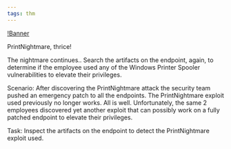 ```yaml
---
tags: thm
---
```


[!Banner](./src/uploads/printnightmare.png)

PrintNightmare, thrice!

The nightmare continues.. Search the artifacts on the endpoint, again, to determine if the employee used any of the Windows Printer Spooler vulnerabilities to elevate their privileges. 

Scenario: After discovering the PrintNightmare attack the security team pushed an emergency patch to all the endpoints. The PrintNightmare exploit used previously no longer works. All is well. Unfortunately, the same 2 employees discovered yet another exploit that can possibly work on a fully patched endpoint to elevate their privileges.

Task: Inspect the artifacts on the endpoint to detect the PrintNightmare exploit used.